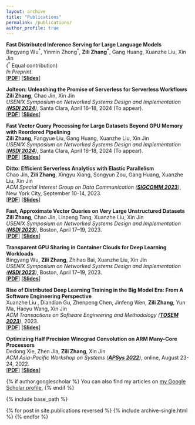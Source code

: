 ```yaml
---
layout: archive
title: "Publications"
permalink: /publications/
author_profile: true
---
```


<div class="media">
	<div class="media-body">
		<p class="media-heading">
			<strong>Fast Distributed Inference Serving for Large Language Models</strong>
			<br/>Bingyang Wu<sup>*</sup>, Yinmin Zhong<sup>*</sup>, <strong>Zili Zhang<sup>*</sup></strong>, Gang Huang, Xuanzhe Liu, Xin Jin<br/>
			(<sup>*</sup> Equal contribution)<br/>
			<em>In Preprint</em>.<br/>
	[<strong><a href="">PDF</a></strong>] [<strong><a href="">Slides</a></strong>]
		</p >
	</div>
</div>
<div class="media">
	<div class="media-body">
		<p class="media-heading">
			<strong>Jolteon: Unleashing the Promise of Serverless for Serverless Workflows</strong>
			<br/><strong>Zili Zhang</strong>, Chao Jin, Xin Jin<br/>
			<em>USENIX Symposium on Networked Systems Design and Implementation (<strong><a href="https://www.usenix.org/conference/nsdi24">NSDI 2024</a></strong>)</em>, Santa Clara, April 16–18, 2024 (To appear).<br/>
	[<strong><a href="">PDF</a></strong>] [<strong><a href="">Slides</a></strong>]
		</p >
	</div>
</div>
<div class="media">
	<div class="media-body">
		<p class="media-heading">
			<strong>Fast Vector Query Processing for Large Datasets Beyond GPU Memory with Reordered Pipelining</strong>
			<br/><strong>Zili Zhang</strong>, Fangyue Liu, Gang Huang, Xuanzhe Liu, Xin Jin<br/>
			<em>USENIX Symposium on Networked Systems Design and Implementation (<strong><a href="https://www.usenix.org/conference/nsdi24">NSDI 2024</a></strong>)</em>, Santa Clara, April 16–18, 2024 (To appear).<br/>
	[<strong><a href="">PDF</a></strong>] [<strong><a href="">Slides</a></strong>]
		</p >
	</div>
</div>
<div class="media">
	<div class="media-body">
		<p class="media-heading">
			<strong>Ditto: Efficient Serverless Analytics with Elastic Parallelism</strong>
			<br/>Chao Jin, <strong>Zili Zhang</strong>, Xingyu Xiang, Songyun Zou, Gang Huang, Xuanzhe Liu, Xin Jin<br/>
			<em>ACM Special Interest Group on Data Communication (<strong><a href="https://conferences.sigcomm.org/sigcomm/2023/">SIGCOMM 2023</a></strong>)</em>, New York City, September 10-14, 2023.<br/>
	[<strong><a href="https://dl.acm.org/doi/abs/10.1145/3575693.3575751">PDF</a></strong>] [<strong><a href="https://zilizhang.site//files/ditto_slides.pdf">Slides</a></strong>]
		</p >
	</div>
</div>
<div class="media">
	<div class="media-body">
		<p class="media-heading">
			<strong>Fast, Approximate Vector Queries on Very Large Unstructured Datasets</strong>
			<br/><strong>Zili Zhang</strong>, Chao Jin, Linpeng Tang, Xuanzhe Liu, Xin Jin<br/>
			<em>USENIX Symposium on Networked Systems Design and Implementation (<strong><a href="https://www.usenix.org/conference/nsdi23">NSDI 2023</a></strong>)</em>, Boston, April 17–19, 2023.<br/>
	[<strong><a href="https://zilizhang.site//files/nsdi23-zhang-zili.pdf">PDF</a></strong>] [<strong><a href="https://zilizhang.site//files/nsdi23-Auncel.pdf">Slides</a></strong>]
		</p >
	</div>
</div>
<div class="media">
	<div class="media-body">
		<p class="media-heading">
			<strong>Transparent GPU Sharing in Container Clouds for Deep Learning Workloads</strong>
			<br/>Bingyang Wu, <strong>Zili Zhang</strong>, Zhihao Bai, Xuanzhe Liu, Xin Jin<br/>
			<em>USENIX Symposium on Networked Systems Design and Implementation (<strong><a href="https://www.usenix.org/conference/nsdi23">NSDI 2023</a></strong>)</em>, Boston, April 17–19, 2023.<br/>
	[<strong><a href="https://zilizhang.site//files/nsdi23-wu.pdf">PDF</a></strong>] [<strong><a href="https://zilizhang.site//files/NSDI23-TGS-wu.pdf">Slides</a></strong>]
		</p >
	</div>
</div>
<div class="media">
	<div class="media-body">
		<p class="media-heading">
			<strong>Rise of Distributed Deep Learning Training in the Big Model Era: From A Software Engineering Perspective</strong>
			<br/>Xuanzhe Liu , Diandian Gu, Zhenpeng Chen, Jinfeng Wen, <strong>Zili Zhang</strong>, Yun Ma, Haoyu Wang, Xin Jin<br/>
			<em>ACM Transactions on Software Engineering and Methodology (<strong><a href="https://dl.acm.org/journal/tosem">TOSEM 2023</a></strong>)</em>, 2023.<br/>
	[<strong><a href="">PDF</a></strong>] [<strong><a href="">Slides</a></strong>]
		</p >
	</div>
</div>
<div class="media">
	<div class="media-body">
		<p class="media-heading">
			<strong>Optimizing Half Precision Winograd Convolution on ARM Many-Core Processors</strong>
			<!-- &nbsp;&nbsp;|&nbsp;&nbsp;<a href=" " target="_blank"><i class="fa fa-file-pdf-o" style="color:red"></i></a>&nbsp; -->
			<!-- <a href="" target="_blank"> <i class="fa fa-github"></i></a> -->
			<br/>Dedong Xie, Zhen Jia, <strong>Zili Zhang</strong>, Xin Jin<br/>
			<em>ACM Asia-Pacific Workshop on Systems (<strong><a href="https://ap-sys.org/">APSys 2022</a></strong>)</em>, online, August 23-24, 2022.<br/>
	[<strong><a href="https://zilizhang.site//files/HAWC.pdf">PDF</a></strong>] [<strong><a href="https://zilizhang.site//files/HAWC_slides.pdf">Slides</a></strong>]
			<!-- Acceptance rate: 357/1736=20.6% -->
		</p >
	</div>
</div>

{% if author.googlescholar %}
  You can also find my articles on <u><a href="{{author.googlescholar}}">my Google Scholar profile</a>.</u>
{% endif %}

{% include base_path %}

{% for post in site.publications reversed %}
  {% include archive-single.html %}
{% endfor %}
